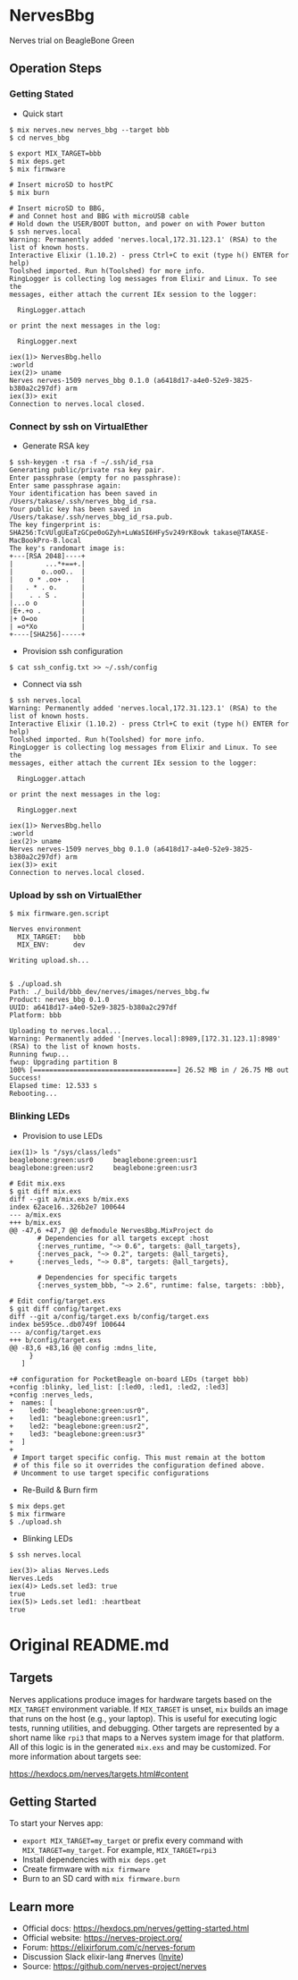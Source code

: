 # NervesBbg

Nerves trial on BeagleBone Green

## Operation Steps

### Getting Stated

- Quick start

```
$ mix nerves.new nerves_bbg --target bbb 
$ cd nerves_bbg

$ export MIX_TARGET=bbb
$ mix deps.get
$ mix firmware

# Insert microSD to hostPC
$ mix burn

# Insert microSD to BBG,
# and Connet host and BBG with microUSB cable
# Hold down the USER/BOOT button, and power on with Power button
$ ssh nerves.local 
Warning: Permanently added 'nerves.local,172.31.123.1' (RSA) to the list of known hosts.
Interactive Elixir (1.10.2) - press Ctrl+C to exit (type h() ENTER for help)
Toolshed imported. Run h(Toolshed) for more info.
RingLogger is collecting log messages from Elixir and Linux. To see the
messages, either attach the current IEx session to the logger:

  RingLogger.attach

or print the next messages in the log:

  RingLogger.next

iex(1)> NervesBbg.hello 
:world
iex(2)> uname
Nerves nerves-1509 nerves_bbg 0.1.0 (a6418d17-a4e0-52e9-3825-b380a2c297df) arm
iex(3)> exit 
Connection to nerves.local closed.

```

### Connect by ssh on VirtualEther

- Generate RSA key
```
$ ssh-keygen -t rsa -f ~/.ssh/id_rsa
Generating public/private rsa key pair.
Enter passphrase (empty for no passphrase): 
Enter same passphrase again: 
Your identification has been saved in /Users/takase/.ssh/nerves_bbg_id_rsa.
Your public key has been saved in /Users/takase/.ssh/nerves_bbg_id_rsa.pub.
The key fingerprint is:
SHA256:TcVUlgUEaTzGCpe0oGZyh+LuWaSI6HFySv249rK8owk takase@TAKASE-MacBookPro-8.local
The key's randomart image is:
+---[RSA 2048]----+
|        ...*+==+.|
|       o..ooO..  |
|    o * .oo+ .   |
|   . * . o.      |
|    . . S .      |
|...o o           |
|E+.+o .          |
|+ O=oo           |
| =o*Xo           |
+----[SHA256]-----+
```

- Provision ssh configuration
```
$ cat ssh_config.txt >> ~/.ssh/config
```

- Connect via ssh
```
$ ssh nerves.local 
Warning: Permanently added 'nerves.local,172.31.123.1' (RSA) to the list of known hosts.
Interactive Elixir (1.10.2) - press Ctrl+C to exit (type h() ENTER for help)
Toolshed imported. Run h(Toolshed) for more info.
RingLogger is collecting log messages from Elixir and Linux. To see the
messages, either attach the current IEx session to the logger:

  RingLogger.attach

or print the next messages in the log:

  RingLogger.next

iex(1)> NervesBbg.hello 
:world
iex(2)> uname
Nerves nerves-1509 nerves_bbg 0.1.0 (a6418d17-a4e0-52e9-3825-b380a2c297df) arm
iex(3)> exit 
Connection to nerves.local closed.
```

### Upload by ssh on VirtualEther

```
$ mix firmware.gen.script

Nerves environment
  MIX_TARGET:   bbb
  MIX_ENV:      dev

Writing upload.sh...


$ ./upload.sh
Path: ./_build/bbb_dev/nerves/images/nerves_bbg.fw
Product: nerves_bbg 0.1.0
UUID: a6418d17-a4e0-52e9-3825-b380a2c297df
Platform: bbb

Uploading to nerves.local...
Warning: Permanently added '[nerves.local]:8989,[172.31.123.1]:8989' (RSA) to the list of known hosts.
Running fwup...
fwup: Upgrading partition B
100% [====================================] 26.52 MB in / 26.75 MB out     
Success!
Elapsed time: 12.533 s
Rebooting...

```

### Blinking LEDs

- Provision to use LEDs
```
iex(1)> ls "/sys/class/leds"
beaglebone:green:usr0     beaglebone:green:usr1     beaglebone:green:usr2     beaglebone:green:usr3    

# Edit mix.exs
$ git diff mix.exs
diff --git a/mix.exs b/mix.exs
index 62ace16..326b2e7 100644
--- a/mix.exs
+++ b/mix.exs
@@ -47,6 +47,7 @@ defmodule NervesBbg.MixProject do
       # Dependencies for all targets except :host
       {:nerves_runtime, "~> 0.6", targets: @all_targets},
       {:nerves_pack, "~> 0.2", targets: @all_targets},
+      {:nerves_leds, "~> 0.8", targets: @all_targets},
 
       # Dependencies for specific targets
       {:nerves_system_bbb, "~> 2.6", runtime: false, targets: :bbb},

# Edit config/target.exs
$ git diff config/target.exs 
diff --git a/config/target.exs b/config/target.exs
index be595ce..db0749f 100644
--- a/config/target.exs
+++ b/config/target.exs
@@ -83,6 +83,16 @@ config :mdns_lite,
     }
   ]
 
+# configuration for PocketBeagle on-board LEDs (target bbb)
+config :blinky, led_list: [:led0, :led1, :led2, :led3]
+config :nerves_leds,
+  names: [
+    led0: "beaglebone:green:usr0",
+    led1: "beaglebone:green:usr1",
+    led2: "beaglebone:green:usr2",
+    led3: "beaglebone:green:usr3"
+  ]
+
 # Import target specific config. This must remain at the bottom
 # of this file so it overrides the configuration defined above.
 # Uncomment to use target specific configurations

```

- Re-Build & Burn firm
```
$ mix deps.get
$ mix firmware
$ ./upload.sh

```

- Blinking LEDs
```
$ ssh nerves.local

iex(3)> alias Nerves.Leds
Nerves.Leds
iex(4)> Leds.set led3: true
true
iex(5)> Leds.set led1: :heartbeat
true

```



# Original README.md

## Targets

Nerves applications produce images for hardware targets based on the
`MIX_TARGET` environment variable. If `MIX_TARGET` is unset, `mix` builds an
image that runs on the host (e.g., your laptop). This is useful for executing
logic tests, running utilities, and debugging. Other targets are represented by
a short name like `rpi3` that maps to a Nerves system image for that platform.
All of this logic is in the generated `mix.exs` and may be customized. For more
information about targets see:

https://hexdocs.pm/nerves/targets.html#content

## Getting Started

To start your Nerves app:
  * `export MIX_TARGET=my_target` or prefix every command with
    `MIX_TARGET=my_target`. For example, `MIX_TARGET=rpi3`
  * Install dependencies with `mix deps.get`
  * Create firmware with `mix firmware`
  * Burn to an SD card with `mix firmware.burn`

## Learn more

  * Official docs: https://hexdocs.pm/nerves/getting-started.html
  * Official website: https://nerves-project.org/
  * Forum: https://elixirforum.com/c/nerves-forum
  * Discussion Slack elixir-lang #nerves ([Invite](https://elixir-slackin.herokuapp.com/))
  * Source: https://github.com/nerves-project/nerves
